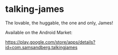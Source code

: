 talking-james
=============

The lovable, the huggable, the one and only, James!

Available on the Android Market:

https://play.google.com/store/apps/details?id=com.samsandberg.talkingjames
